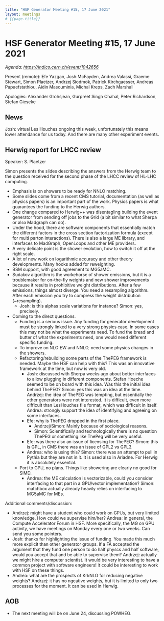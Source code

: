 ```yaml
---
title: "HSF Generator Meeting #15, 17 June 2021"
layout: meetings
# {{page.title}}
---
```


# HSF Generator Meeting #15, 17 June 2021

_Agenda: <https://indico.cern.ch/event/1042656>_

Present (remote): Efe Yazgan, Josh McFayden, Andrea Valassi, Graeme Stewart,
Simon Plaetzer, Andrzej Siodmok, Patrick Kirchgaesser, Andreas Papaefstathiou,
Aidin Masouminia, Michal Kreps, Zach Marshall

Apologies: Alexander Grohsjean, Gurpreet Singh Chahal, Peter Richardson, Stefan
Gieseke

## News

Josh: virtual Les Houches ongoing this week, unfortunately this means lower
attendance for us today. And there are many other experiment events.

## Herwig report for LHCC review

Speaker: S. Plaetzer

Simon presents the slides describing the answers from the Herwig team to the
question received for the second phase of the LHCC review of HL-LHC computing.

- Emphasis is on showers to be ready for NNLO matching.
- Some slides come from a recent CMS tutorial, documentation (as well as physics
  papers) is an important part of the work. Physics papers is what guarantees
  the funding to the Herwig authors.
- One change compared to Herwig++ was disentagling building the event generator
  from sending off jobs to the Grid (a bit similar to what Sherpa or also
  Madgraph can do).
- Under the hood, there are software components that essentially match the
  different factors in the cross section factorization formula (except for multi
  parton interactions). There is also a large ME library, and interfaces to
  MadGraph, OpenLoops and other ME providers.
- A very delicate point is the shower evolution, how to switch it off at the
  right scale.
- A lot of new work on logarithmic accuracy and other theory developments. Many
  hooks added for reweighting.
- BSM support, with good agreement to MG5aMC.
- Sudakov algorithm is the workehorse of shower emissions, but it is a
  troublemaker for on-the-fly weights and new shower improvements because it
  results in prohibitive weight distributions. After a few emissions, things
  almost diverge. You need a resampling algorithm. After each emission you try
  to compress the weight distribution (~resampling).
  - Josh: is this alphas scale variations for instance? Simon: yes, precisely.
- Coming to the direct questions.
  - Funding is a serious issue. Any funding for generator development must be
    strongly linked to a very strong physics case. In some cases this may not be
    what the experiments need. To fund the bread and butter of what the
    experiments need, one would need different specific funding.
  - To improve on NLO EW and NNLO, need some physics changes in the showers.
  - Refactoring/rebuilding some parts of the ThePEG framework is needed. Maybe
    the HSF can help with this? This was an innovative framework at the time,
    but now is very old.
    - Josh: discussed with Sherpa weeks ago about better interfaces to allow
      plugging in different components. Stefan Hoeche seemed to be on board with
      this idea. Was this the initial idea behind ThePEG? Simon: yes this was an
      idea at the time. Andrzej: the idea of ThePEG was tempting, but
      essentially the other generators were not interested. It is difficult,
      even more difficult than LesHouches file format, which was difficult in
      itself. Andrea: strongly support the idea of identifying and agreeing on
      some interfaces.
    - Efe: why is ThePEG dropped in the first place.
      - Andrzej/Simon: Mainly because of sociological reasons.
      - Simon: Scientifically and technologically there is no question ThePEG or
        something like ThePeg will be very useful.
    - Efe: was there also an issue of licensing for ThePEG? Simon: this is GPL,
      in CMS there was an issue of GPL2 vs GPL3.
    - Andrea: who is using this? Simon: there was an attempt to pull in Pythia
      but they are not in it. It is used also in Ariadne. For Herwig it is
      absolutely essential.
  - Port to GPU, no plans. Things like showering are clearly no good for SIMD.
    - Andrea: the ME calculation is vectorizable, could you consider interfacing
      to that part in a GPU/vector implementation? Simon: matchbox actually
      already heavily relies on interfacing to MG5aMC for MEs.

Additional comments/discussion:

- Andrzej: might have a student who could work on GPUs, but very limited
  knowledge. How could we supervise him/her? Andrea: in general, the Compute
  Accelerator Forum in HSF. More specifically, the MG on GPU activity, we have
  meetings on Monday every one or two weeks. Can send you some pointers.
- Josh: thanks for highlighting the issue of funding. You made this much more
  explicit than other generator groups. If a FA accepted the argument that they
  fund one person to do half physcs and half software, would you accept that and
  be able to supervise them? Andrzej: actually we might hire a computer
  scientist. It would be very interesting to have a common project with software
  engineers! It could be interesting to work with HSF on these things.
- Andrea: what are the prospects of KrkNLO for reducing negative weights?
  Andrzej: it has no ngeative weights, but it is limited to only two processes
  for the moment. It can be used in Herwig.

## AOB

- The next meeting will be on June 24, discussing POWHEG.
